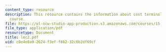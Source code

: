 ```yaml
---
content_type: resource
description: This resource contains the information about cost terminology in this
  course.
file: https://ol-ocw-studio-app-production.s3.amazonaws.com/courses/15-963-management-accounting-and-control-spring-2007/c0e4e8a92624f3eff86232c0b2df69cf_lec2.pdf
file_type: application/pdf
resourcetype: Document
title: lec2.pdf
uid: c0e4e8a9-2624-f3ef-f862-32c0b2df69cf
---
```

